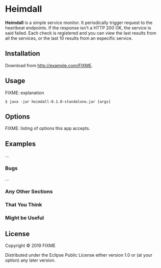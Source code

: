 # Heimdall

**Heimdall** is a simple service monitor. It periodically trigger request to the heartbeat endpoints. If the response isn't a HTTP 200 OK, the service is said failed. Each check is registered and you can view the last results from all the services, or the last 10 results from an especific service.

## Installation

Download from http://example.com/FIXME.

## Usage

FIXME: explanation

    $ java -jar heimdall-0.1.0-standalone.jar [args]

## Options

FIXME: listing of options this app accepts.

## Examples

...

### Bugs

...

### Any Other Sections
### That You Think
### Might be Useful

## License

Copyright © 2019 FIXME

Distributed under the Eclipse Public License either version 1.0 or (at
your option) any later version.
